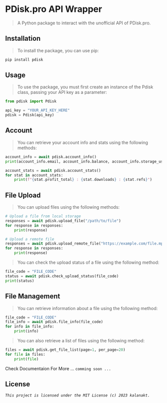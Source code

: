 # PDisk.pro API Wrapper
>A Python package to interact with the unofficial API of PDisk.pro.


## Installation
> To install the package, you can use pip:

```bash
pip install pdisk
```

## Usage
>To use the package, you must first create an instance of the Pdisk class, passing your API key as a parameter:

```python
from pdisk import Pdisk

api_key = "YOUR_API_KEY_HERE"
pdisk = Pdisk(api_key)
```

## Account
>You can retrieve your account info and stats using the following methods:

```python
account_info = await pdisk.account_info()
print(account_info.email, account_info.balance, account_info.storage_used)

account_stats = await pdisk.account_stats()
for stat in account_stats:
    print(f"{stat.profit_total} : {stat.downloads} : {stat.refs}")
```

## File Upload
>You can upload files using the following methods:

```python
# Upload a file from local storage
responses = await pdisk.upload_file("/path/to/file")
for response in responses:
    print(response)

# Upload a remote file
responses = await pdisk.upload_remote_file("https://example.com/file.mp4", folder_id=12345)
for response in responses:
    print(response)
```

>You can check the upload status of a file using the following method:

```python
file_code = "FILE_CODE"
status = await pdisk.check_upload_status(file_code)
print(status)
```

## File Management
>You can retrieve information about a file using the following method:

```python
file_code = "FILE_CODE"
file_info = await pdisk.file_info(file_code)
for info in file_info:
    print(info)
```

>You can also retrieve a list of files using the following method:

```python
files = await pdisk.get_file_list(page=1, per_page=20)
for file in files:
    print(file)
```

Check Documentaion For More ... `comming soon ...`

## License
_`This project is licensed under the MIT License (c) 2023 kalanakt.`_